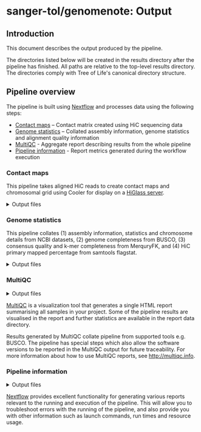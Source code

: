 # sanger-tol/genomenote: Output

## Introduction

This document describes the output produced by the pipeline.

The directories listed below will be created in the results directory after the pipeline has finished. All paths are relative to the top-level results directory. The directories comply with Tree of Life's canonical directory structure.

## Pipeline overview

The pipeline is built using [Nextflow](https://www.nextflow.io/) and processes data using the following steps:

- [Contact maps](#contact-maps) – Contact matrix created using HiC sequencing data
- [Genome statistics](#genome-statistics) – Collated assembly information, genome statistics and alignment quality information
- [MultiQC](#multiqc) - Aggregate report describing results from the whole pipeline
- [Pipeline information](#pipeline-information) - Report metrics generated during the workflow execution

### Contact maps

This pipeline takes aligned HiC reads to create contact maps and chromosomal grid using Cooler for display on a [HiGlass server](https://higlass.io/).

<details markdown="1">
<summary>Output files</summary>

- `contact_maps/`
  - `<sample>.bedpe`: chromosomal grid created from the `.cool` file
  - `<sample>.cool`: initial contact matrix created
  - `<sample>.mcool`: final contact matrix for upload
  - `<assembly>_higlass_link.csv`: file with url for higlass map

</details>

### Genome statistics

This pipeline collates (1) assembly information, statistics and chromosome details from NCBI datasets, (2) genome completeness from BUSCO, (3) consensus quality and k-mer completeness from MerquryFK, and (4) HiC primary mapped percentage from samtools flagstat.

<details markdown="1">
<summary>Output files</summary>

- `genome_note/`
  - `<gca_accession>.csv`: collate genome statistics file
  - `<gca_accession>.docx`: partially completed genome note docx template file
  - `<gca_accession>_genome_note_consistent.csv`: a file of genome metadata parameters pulled from various public data repositories where all source agree on the paramter value.
  - `<gca_accession>_genome_note_inconsistent.csv`: a file of genome metadata parameters, and their sources pulled from various public data repositories where the paramter has differnt values between data sources.

</details>

### MultiQC

<details markdown="1">
<summary>Output files</summary>

- `multiqc/`
  - `multiqc_report.html`: a standalone HTML file that can be viewed in your web browser.
  - `multiqc_data/`: directory containing parsed statistics from the different tools used in the pipeline.
  - `multiqc_plots/`: directory containing static images from the report in various formats.

</details>

[MultiQC](http://multiqc.info) is a visualization tool that generates a single HTML report summarising all samples in your project. Some of the pipeline results are visualised in the report and further statistics are available in the report data directory.

Results generated by MultiQC collate pipeline from supported tools e.g. BUSCO. The pipeline has special steps which also allow the software versions to be reported in the MultiQC output for future traceability. For more information about how to use MultiQC reports, see <http://multiqc.info>.

### Pipeline information

<details markdown="1">
<summary>Output files</summary>

- `genomenote_info/`
  - Reports generated by Nextflow: `execution_report.html`, `execution_timeline.html`, `execution_trace.txt` and `pipeline_dag.dot`/`pipeline_dag.svg`.
  - Reports generated by the pipeline: `pipeline_report.html`, `pipeline_report.txt` and `software_versions.yml`. The `pipeline_report*` files will only be present if the `--email` / `--email_on_fail` parameter's are used when running the pipeline.
  - Reformatted samplesheet files used as input to the pipeline: `samplesheet.valid.csv`.
  </details>

[Nextflow](https://www.nextflow.io/docs/latest/tracing.html) provides excellent functionality for generating various reports relevant to the running and execution of the pipeline. This will allow you to troubleshoot errors with the running of the pipeline, and also provide you with other information such as launch commands, run times and resource usage.
